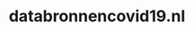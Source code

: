 ---
layout: post
title:  "databronnencovid19.nl"
internal_url:  "/dutchgov/databronnencovid19.nl.html"
categories: dutchgov
---